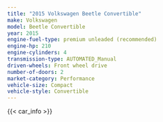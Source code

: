 ```yaml
---
title: "2015 Volkswagen Beetle Convertible"
make: Volkswagen
model: Beetle Convertible
year: 2015
engine-fuel-type: premium unleaded (recommended)
engine-hp: 210
engine-cylinders: 4
transmission-type: AUTOMATED_Manual
driven-wheels: Front wheel drive
number-of-doors: 2
market-category: Performance
vehicle-size: Compact
vehicle-style: Convertible
---
```


{{< car_info >}}
